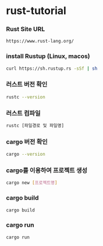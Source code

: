 # rust-tutorial

### Rust Site URL
``` bash
https://www.rust-lang.org/
```

### install Rustup (Linux, macos)
``` bash
curl https://sh.rustup.rs -sSf | sh
```

### 러스트 버전 확인
``` bash
rustc --version
```

### 러스트 컴파일
``` bash
rustc [파일경로 및 파일명]
```

### cargo 버전 확인
``` bash
cargo --version
```

### cargo를 이용하여 프로젝트 생성
``` bash
cargo new [프로젝트명]
```

### cargo build
``` bash
cargo build
```

### cargo run
``` bash
cargo run
```
